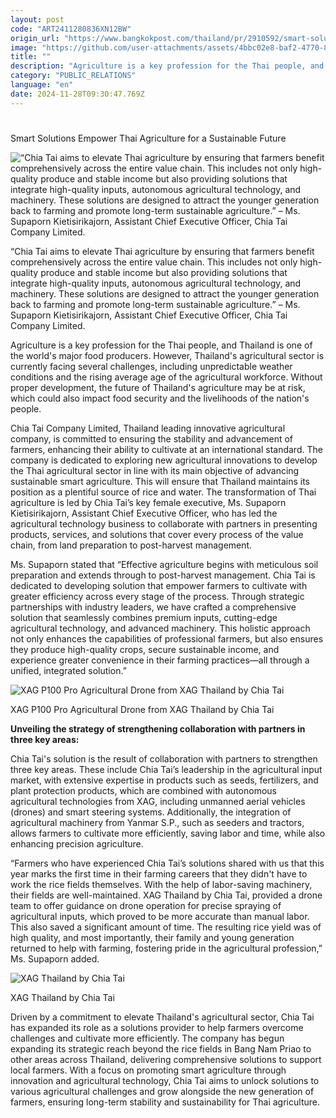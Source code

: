 ```yaml
---
layout: post
code: "ART2411280836XN12BW"
origin_url: "https://www.bangkokpost.com/thailand/pr/2910592/smart-solutions-empower-thai-agriculture-for-a-sustainable-future"
image: "https://github.com/user-attachments/assets/4bbc02e8-baf2-4770-87b2-6a2c5cac5795"
title: ""
description: "Agriculture is a key profession for the Thai people, and Thailand is one of the world"
category: "PUBLIC_RELATIONS"
language: "en"
date: 2024-11-28T09:30:47.769Z
---
```


# 

Smart Solutions Empower Thai Agriculture for a Sustainable Future

![“Chia Tai aims to elevate Thai agriculture by ensuring that farmers benefit comprehensively across the entire value chain. This includes not only high-quality produce and stable income but also providing solutions that integrate high-quality inputs, autonomous agricultural technology, and machinery. These solutions are designed to attract the younger generation back to farming and promote long-term sustainable agriculture.” – Ms. Supaporn Kietisirikajorn, Assistant Chief Executive Officer, Chia Tai Company Limited.](https://github.com/user-attachments/assets/056aeded-edbb-4d1d-8efa-bdc4daad69b7)

“Chia Tai aims to elevate Thai agriculture by ensuring that farmers benefit comprehensively across the entire value chain. This includes not only high-quality produce and stable income but also providing solutions that integrate high-quality inputs, autonomous agricultural technology, and machinery. These solutions are designed to attract the younger generation back to farming and promote long-term sustainable agriculture.” – Ms. Supaporn Kietisirikajorn, Assistant Chief Executive Officer, Chia Tai Company Limited.

Agriculture is a key profession for the Thai people, and Thailand is one of the world's major food producers. However, Thailand's agricultural sector is currently facing several challenges, including unpredictable weather conditions and the rising average age of the agricultural workforce. Without proper development, the future of Thailand's agriculture may be at risk, which could also impact food security and the livelihoods of the nation's people.

Chia Tai Company Limited, Thailand leading innovative agricultural company, is committed to ensuring the stability and advancement of farmers, enhancing their ability to cultivate at an international standard. The company is dedicated to exploring new agricultural innovations to develop the Thai agricultural sector in line with its main objective of advancing sustainable smart agriculture. This will ensure that Thailand maintains its position as a plentiful source of rice and water. The transformation of Thai agriculture is led by Chia Tai’s key female executive, Ms. Supaporn Kietisirikajorn, Assistant Chief Executive Officer, who has led the agricultural technology business to collaborate with partners in presenting products, services, and solutions that cover every process of the value chain, from land preparation to post-harvest management.

Ms. Supaporn stated that “Effective agriculture begins with meticulous soil preparation and extends through to post-harvest management. Chia Tai is dedicated to developing solution that empower farmers to cultivate with greater efficiency across every stage of the process. Through strategic partnerships with industry leaders, we have crafted a comprehensive solution that seamlessly combines premium inputs, cutting-edge agricultural technology, and advanced machinery. This holistic approach not only enhances the capabilities of professional farmers, but also ensures they produce high-quality crops, secure sustainable income, and experience greater convenience in their farming practices—all through a unified, integrated solution.”

![XAG P100 Pro Agricultural Drone from XAG Thailand by Chia Tai](https://github.com/user-attachments/assets/88378bee-9167-4642-9106-fcb213f1c5f8)

XAG P100 Pro Agricultural Drone from XAG Thailand by Chia Tai

**Unveiling the strategy of strengthening collaboration with partners in three key areas:**

Chia Tai's solution is the result of collaboration with partners to strengthen three key areas. These include Chia Tai’s leadership in the agricultural input market, with extensive expertise in products such as seeds, fertilizers, and plant protection products, which are combined with autonomous agricultural technologies from XAG, including unmanned aerial vehicles (drones) and smart steering systems. Additionally, the integration of agricultural machinery from Yanmar S.P., such as seeders and tractors, allows farmers to cultivate more efficiently, saving labor and time, while also enhancing precision agriculture.

“Farmers who have experienced Chia Tai’s solutions shared with us that this year marks the first time in their farming careers that they didn't have to work the rice fields themselves. With the help of labor-saving machinery, their fields are well-maintained. XAG Thailand by Chia Tai, provided a drone team to offer guidance on drone operation for precise spraying of agricultural inputs, which proved to be more accurate than manual labor. This also saved a significant amount of time. The resulting rice yield was of high quality, and most importantly, their family and young generation returned to help with farming, fostering pride in the agricultural profession,” Ms. Supaporn added.

![XAG Thailand by Chia Tai](https://github.com/user-attachments/assets/79eee150-bbe3-4c32-93bc-81a77ae15c3d)

XAG Thailand by Chia Tai

Driven by a commitment to elevate Thailand's agricultural sector, Chia Tai has expanded its role as a solutions provider to help farmers overcome challenges and cultivate more efficiently. The company has begun expanding its strategic reach beyond the rice fields in Bang Nam Priao to other areas across Thailand, delivering comprehensive solutions to support local farmers. With a focus on promoting smart agriculture through innovation and agricultural technology, Chia Tai aims to unlock solutions to various agricultural challenges and grow alongside the new generation of farmers, ensuring long-term stability and sustainability for Thai agriculture.